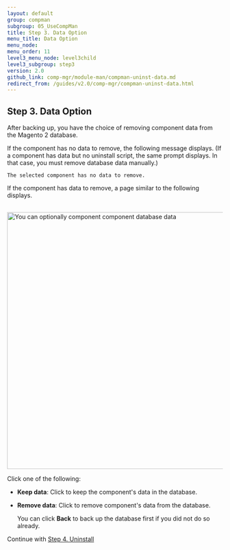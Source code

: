 ```yaml
---
layout: default 
group: compman
subgroup: 05_UseCompMan
title: Step 3. Data Option
menu_title: Data Option
menu_node: 
menu_order: 11
level3_menu_node: level3child
level3_subgroup: step3
version: 2.0
github_link: comp-mgr/module-man/compman-uninst-data.md
redirect_from: /guides/v2.0/comp-mgr/compman-uninst-data.html
---
```


## Step 3. Data Option
After backing up, you have the choice of removing component data from the Magento 2 database.

If the component has no data to remove, the following message displays. (If a component has data but no uninstall script, the same prompt displays. In that case, you must remove database data manually.)

	The selected component has no data to remove.

If the component has data to remove, a page similar to the following displays.

&nbsp;&nbsp;&nbsp;&nbsp;&nbsp;&nbsp;<img src="{{ site.baseurl }}common/images/cman_uninstall-data.png" width="600px" alt="You can optionally component component database data">

Click one of the following:

*	**Keep data**: Click to keep the component's data in the database.
*	**Remove data**: Click to remove component's data from the database. 

	You can click **Back** to back up the database first if you did not do so already.

Continue with <a href="{{page.baseurl}}comp-mgr/compman-uninst-final.html">Step 4. Uninstall</a>
